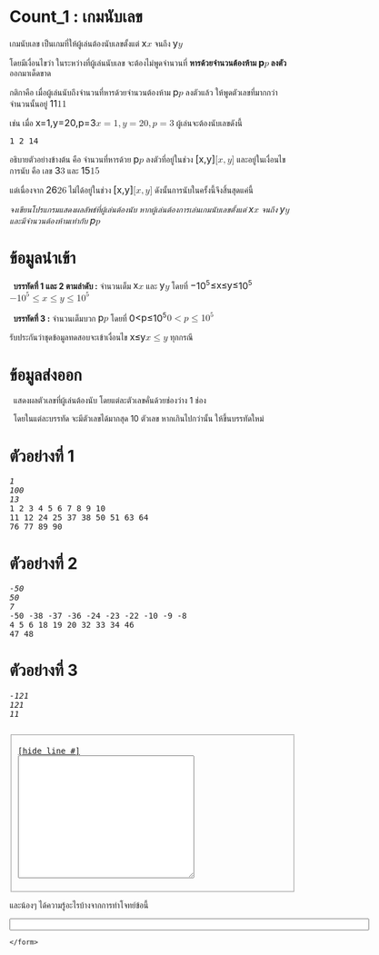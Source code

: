 <div id="current" aria-labelledby="ui-id-6" role="tabpanel" class="ui-tabs-panel ui-corner-bottom ui-widget-content" aria-hidden="false">
    <form method="post" action="/elab/lab/submit/1023/11544/19018/" enctype="multipart/form-data" autocomplete="off">
      <div id="assignment-body">
        <input type="hidden" name="csrfmiddlewaretoken" value="n5sB3NLyBMI8nZggM7Ts1RL3kZXbi7d6MHQIuKZRRpaXvD1HCfev5dA3mHYh0ctG">
        <h1>Count_1 : เกมนับเลข</h1><p>เกมนับเลข เป็นเกมที่ให้ผู้เล่นต้องนับเลขตั้งแต่ <span class="MathJax_Preview" style="color: inherit; display: none;"></span><span id="MathJax-Element-1-Frame" class="mjx-chtml MathJax_CHTML" tabindex="0" data-mathml="<math xmlns=&quot;http://www.w3.org/1998/Math/MathML&quot;><mi>x</mi></math>" role="presentation" style="font-size: 117%; position: relative;"><span id="MJXc-Node-1" class="mjx-math" aria-hidden="true"><span id="MJXc-Node-2" class="mjx-mrow"><span id="MJXc-Node-3" class="mjx-mi"><span class="mjx-char MJXc-TeX-math-I" style="padding-top: 0.201em; padding-bottom: 0.266em;">x</span></span></span></span><span class="MJX_Assistive_MathML" role="presentation"><math xmlns="http://www.w3.org/1998/Math/MathML"><mi>x</mi></math></span></span><script type="math/tex" id="MathJax-Element-1">x</script> จนถึง <span class="MathJax_Preview" style="color: inherit; display: none;"></span><span id="MathJax-Element-2-Frame" class="mjx-chtml MathJax_CHTML" tabindex="0" data-mathml="<math xmlns=&quot;http://www.w3.org/1998/Math/MathML&quot;><mi>y</mi></math>" role="presentation" style="font-size: 117%; position: relative;"><span id="MJXc-Node-4" class="mjx-math" aria-hidden="true"><span id="MJXc-Node-5" class="mjx-mrow"><span id="MJXc-Node-6" class="mjx-mi"><span class="mjx-char MJXc-TeX-math-I" style="padding-top: 0.201em; padding-bottom: 0.464em; padding-right: 0.006em;">y</span></span></span></span><span class="MJX_Assistive_MathML" role="presentation"><math xmlns="http://www.w3.org/1998/Math/MathML"><mi>y</mi></math></span></span><script type="math/tex" id="MathJax-Element-2">y</script></p><p>โดยมีเงื่อนไขว่า ในระหว่างที่ผู้เล่นนับเลข จะต้องไม่พูดจำนวนที่ <strong>หารด้วยจำนวนต้องห้าม <span class="MathJax_Preview" style="color: inherit; display: none;"></span><span id="MathJax-Element-3-Frame" class="mjx-chtml MathJax_CHTML" tabindex="0" data-mathml="<math xmlns=&quot;http://www.w3.org/1998/Math/MathML&quot;><mi>p</mi></math>" role="presentation" style="font-size: 117%; position: relative;"><span id="MJXc-Node-7" class="mjx-math" aria-hidden="true"><span id="MJXc-Node-8" class="mjx-mrow"><span id="MJXc-Node-9" class="mjx-mi"><span class="mjx-char MJXc-TeX-math-I" style="padding-top: 0.201em; padding-bottom: 0.464em;">p</span></span></span></span><span class="MJX_Assistive_MathML" role="presentation"><math xmlns="http://www.w3.org/1998/Math/MathML"><mi>p</mi></math></span></span><script type="math/tex" id="MathJax-Element-3">p</script> ลงตัว</strong> ออกมาเด็ดขาด</p><p>กติกาคือ เมื่อผู้เล่นนับถึงจำนวนที่หารด้วยจำนวนต้องห้าม <span class="MathJax_Preview" style="color: inherit; display: none;"></span><span id="MathJax-Element-4-Frame" class="mjx-chtml MathJax_CHTML" tabindex="0" data-mathml="<math xmlns=&quot;http://www.w3.org/1998/Math/MathML&quot;><mi>p</mi></math>" role="presentation" style="font-size: 117%; position: relative;"><span id="MJXc-Node-10" class="mjx-math" aria-hidden="true"><span id="MJXc-Node-11" class="mjx-mrow"><span id="MJXc-Node-12" class="mjx-mi"><span class="mjx-char MJXc-TeX-math-I" style="padding-top: 0.201em; padding-bottom: 0.464em;">p</span></span></span></span><span class="MJX_Assistive_MathML" role="presentation"><math xmlns="http://www.w3.org/1998/Math/MathML"><mi>p</mi></math></span></span><script type="math/tex" id="MathJax-Element-4">p</script> ลงตัวแล้ว ให้พูดตัวเลขที่มากกว่าจำนวนนั้นอยู่ <span class="MathJax_Preview" style="color: inherit; display: none;"></span><span id="MathJax-Element-5-Frame" class="mjx-chtml MathJax_CHTML" tabindex="0" data-mathml="<math xmlns=&quot;http://www.w3.org/1998/Math/MathML&quot;><mn>11</mn></math>" role="presentation" style="font-size: 117%; position: relative;"><span id="MJXc-Node-13" class="mjx-math" aria-hidden="true"><span id="MJXc-Node-14" class="mjx-mrow"><span id="MJXc-Node-15" class="mjx-mn"><span class="mjx-char MJXc-TeX-main-R" style="padding-top: 0.398em; padding-bottom: 0.332em;">11</span></span></span></span><span class="MJX_Assistive_MathML" role="presentation"><math xmlns="http://www.w3.org/1998/Math/MathML"><mn>11</mn></math></span></span><script type="math/tex" id="MathJax-Element-5">11</script></p><p>เช่น เมื่อ <span class="MathJax_Preview" style="color: inherit; display: none;"></span><span id="MathJax-Element-6-Frame" class="mjx-chtml MathJax_CHTML" tabindex="0" data-mathml="<math xmlns=&quot;http://www.w3.org/1998/Math/MathML&quot;><mi>x</mi><mo>=</mo><mn>1</mn><mo>,</mo><mi>y</mi><mo>=</mo><mn>20</mn><mo>,</mo><mi>p</mi><mo>=</mo><mn>3</mn></math>" role="presentation" style="font-size: 117%; position: relative;"><span id="MJXc-Node-16" class="mjx-math" aria-hidden="true"><span id="MJXc-Node-17" class="mjx-mrow"><span id="MJXc-Node-18" class="mjx-mi"><span class="mjx-char MJXc-TeX-math-I" style="padding-top: 0.201em; padding-bottom: 0.266em;">x</span></span><span id="MJXc-Node-19" class="mjx-mo MJXc-space3"><span class="mjx-char MJXc-TeX-main-R" style="padding-top: 0.069em; padding-bottom: 0.332em;">=</span></span><span id="MJXc-Node-20" class="mjx-mn MJXc-space3"><span class="mjx-char MJXc-TeX-main-R" style="padding-top: 0.398em; padding-bottom: 0.332em;">1</span></span><span id="MJXc-Node-21" class="mjx-mo"><span class="mjx-char MJXc-TeX-main-R" style="margin-top: -0.194em; padding-bottom: 0.529em;">,</span></span><span id="MJXc-Node-22" class="mjx-mi MJXc-space1"><span class="mjx-char MJXc-TeX-math-I" style="padding-top: 0.201em; padding-bottom: 0.464em; padding-right: 0.006em;">y</span></span><span id="MJXc-Node-23" class="mjx-mo MJXc-space3"><span class="mjx-char MJXc-TeX-main-R" style="padding-top: 0.069em; padding-bottom: 0.332em;">=</span></span><span id="MJXc-Node-24" class="mjx-mn MJXc-space3"><span class="mjx-char MJXc-TeX-main-R" style="padding-top: 0.398em; padding-bottom: 0.332em;">20</span></span><span id="MJXc-Node-25" class="mjx-mo"><span class="mjx-char MJXc-TeX-main-R" style="margin-top: -0.194em; padding-bottom: 0.529em;">,</span></span><span id="MJXc-Node-26" class="mjx-mi MJXc-space1"><span class="mjx-char MJXc-TeX-math-I" style="padding-top: 0.201em; padding-bottom: 0.464em;">p</span></span><span id="MJXc-Node-27" class="mjx-mo MJXc-space3"><span class="mjx-char MJXc-TeX-main-R" style="padding-top: 0.069em; padding-bottom: 0.332em;">=</span></span><span id="MJXc-Node-28" class="mjx-mn MJXc-space3"><span class="mjx-char MJXc-TeX-main-R" style="padding-top: 0.398em; padding-bottom: 0.332em;">3</span></span></span></span><span class="MJX_Assistive_MathML" role="presentation"><math xmlns="http://www.w3.org/1998/Math/MathML"><mi>x</mi><mo>=</mo><mn>1</mn><mo>,</mo><mi>y</mi><mo>=</mo><mn>20</mn><mo>,</mo><mi>p</mi><mo>=</mo><mn>3</mn></math></span></span><script type="math/tex" id="MathJax-Element-6">x = 1 , y = 20 , p = 3</script> ผู้เล่นจะต้องนับเลขดังนี้</p><pre class="output">1 2 14 
</pre>
<p>อธิบายตัวอย่างข้างต้น คือ จำนวนที่หารด้วย <span class="MathJax_Preview" style="color: inherit; display: none;"></span><span id="MathJax-Element-7-Frame" class="mjx-chtml MathJax_CHTML" tabindex="0" data-mathml="<math xmlns=&quot;http://www.w3.org/1998/Math/MathML&quot;><mi>p</mi></math>" role="presentation" style="font-size: 117%; position: relative;"><span id="MJXc-Node-29" class="mjx-math" aria-hidden="true"><span id="MJXc-Node-30" class="mjx-mrow"><span id="MJXc-Node-31" class="mjx-mi"><span class="mjx-char MJXc-TeX-math-I" style="padding-top: 0.201em; padding-bottom: 0.464em;">p</span></span></span></span><span class="MJX_Assistive_MathML" role="presentation"><math xmlns="http://www.w3.org/1998/Math/MathML"><mi>p</mi></math></span></span><script type="math/tex" id="MathJax-Element-7">p</script> ลงตัวที่อยู่ในช่วง <span class="MathJax_Preview" style="color: inherit; display: none;"></span><span id="MathJax-Element-8-Frame" class="mjx-chtml MathJax_CHTML" tabindex="0" data-mathml="<math xmlns=&quot;http://www.w3.org/1998/Math/MathML&quot;><mo stretchy=&quot;false&quot;>[</mo><mi>x</mi><mo>,</mo><mi>y</mi><mo stretchy=&quot;false&quot;>]</mo></math>" role="presentation" style="font-size: 117%; position: relative;"><span id="MJXc-Node-32" class="mjx-math" aria-hidden="true"><span id="MJXc-Node-33" class="mjx-mrow"><span id="MJXc-Node-34" class="mjx-mo"><span class="mjx-char MJXc-TeX-main-R" style="padding-top: 0.464em; padding-bottom: 0.595em;">[</span></span><span id="MJXc-Node-35" class="mjx-mi"><span class="mjx-char MJXc-TeX-math-I" style="padding-top: 0.201em; padding-bottom: 0.266em;">x</span></span><span id="MJXc-Node-36" class="mjx-mo"><span class="mjx-char MJXc-TeX-main-R" style="margin-top: -0.194em; padding-bottom: 0.529em;">,</span></span><span id="MJXc-Node-37" class="mjx-mi MJXc-space1"><span class="mjx-char MJXc-TeX-math-I" style="padding-top: 0.201em; padding-bottom: 0.464em; padding-right: 0.006em;">y</span></span><span id="MJXc-Node-38" class="mjx-mo"><span class="mjx-char MJXc-TeX-main-R" style="padding-top: 0.464em; padding-bottom: 0.595em;">]</span></span></span></span><span class="MJX_Assistive_MathML" role="presentation"><math xmlns="http://www.w3.org/1998/Math/MathML"><mo stretchy="false">[</mo><mi>x</mi><mo>,</mo><mi>y</mi><mo stretchy="false">]</mo></math></span></span><script type="math/tex" id="MathJax-Element-8">[x,y]</script> และอยู่ในเงื่อนไขการนับ คือ เลข <span class="MathJax_Preview" style="color: inherit; display: none;"></span><span id="MathJax-Element-9-Frame" class="mjx-chtml MathJax_CHTML" tabindex="0" data-mathml="<math xmlns=&quot;http://www.w3.org/1998/Math/MathML&quot;><mn>3</mn></math>" role="presentation" style="font-size: 117%; position: relative;"><span id="MJXc-Node-39" class="mjx-math" aria-hidden="true"><span id="MJXc-Node-40" class="mjx-mrow"><span id="MJXc-Node-41" class="mjx-mn"><span class="mjx-char MJXc-TeX-main-R" style="padding-top: 0.398em; padding-bottom: 0.332em;">3</span></span></span></span><span class="MJX_Assistive_MathML" role="presentation"><math xmlns="http://www.w3.org/1998/Math/MathML"><mn>3</mn></math></span></span><script type="math/tex" id="MathJax-Element-9">3</script> และ <span class="MathJax_Preview" style="color: inherit; display: none;"></span><span id="MathJax-Element-10-Frame" class="mjx-chtml MathJax_CHTML" tabindex="0" data-mathml="<math xmlns=&quot;http://www.w3.org/1998/Math/MathML&quot;><mn>15</mn></math>" role="presentation" style="font-size: 117%; position: relative;"><span id="MJXc-Node-42" class="mjx-math" aria-hidden="true"><span id="MJXc-Node-43" class="mjx-mrow"><span id="MJXc-Node-44" class="mjx-mn"><span class="mjx-char MJXc-TeX-main-R" style="padding-top: 0.398em; padding-bottom: 0.332em;">15</span></span></span></span><span class="MJX_Assistive_MathML" role="presentation"><math xmlns="http://www.w3.org/1998/Math/MathML"><mn>15</mn></math></span></span><script type="math/tex" id="MathJax-Element-10">15</script></p><p>แต่เนื่องจาก <span class="MathJax_Preview" style="color: inherit; display: none;"></span><span id="MathJax-Element-11-Frame" class="mjx-chtml MathJax_CHTML" tabindex="0" data-mathml="<math xmlns=&quot;http://www.w3.org/1998/Math/MathML&quot;><mn>26</mn></math>" role="presentation" style="font-size: 117%; position: relative;"><span id="MJXc-Node-45" class="mjx-math" aria-hidden="true"><span id="MJXc-Node-46" class="mjx-mrow"><span id="MJXc-Node-47" class="mjx-mn"><span class="mjx-char MJXc-TeX-main-R" style="padding-top: 0.398em; padding-bottom: 0.332em;">26</span></span></span></span><span class="MJX_Assistive_MathML" role="presentation"><math xmlns="http://www.w3.org/1998/Math/MathML"><mn>26</mn></math></span></span><script type="math/tex" id="MathJax-Element-11">26</script> ไม่ได้อยู่ในช่วง <span class="MathJax_Preview" style="color: inherit; display: none;"></span><span id="MathJax-Element-12-Frame" class="mjx-chtml MathJax_CHTML" tabindex="0" data-mathml="<math xmlns=&quot;http://www.w3.org/1998/Math/MathML&quot;><mo stretchy=&quot;false&quot;>[</mo><mi>x</mi><mo>,</mo><mi>y</mi><mo stretchy=&quot;false&quot;>]</mo></math>" role="presentation" style="font-size: 117%; position: relative;"><span id="MJXc-Node-48" class="mjx-math" aria-hidden="true"><span id="MJXc-Node-49" class="mjx-mrow"><span id="MJXc-Node-50" class="mjx-mo"><span class="mjx-char MJXc-TeX-main-R" style="padding-top: 0.464em; padding-bottom: 0.595em;">[</span></span><span id="MJXc-Node-51" class="mjx-mi"><span class="mjx-char MJXc-TeX-math-I" style="padding-top: 0.201em; padding-bottom: 0.266em;">x</span></span><span id="MJXc-Node-52" class="mjx-mo"><span class="mjx-char MJXc-TeX-main-R" style="margin-top: -0.194em; padding-bottom: 0.529em;">,</span></span><span id="MJXc-Node-53" class="mjx-mi MJXc-space1"><span class="mjx-char MJXc-TeX-math-I" style="padding-top: 0.201em; padding-bottom: 0.464em; padding-right: 0.006em;">y</span></span><span id="MJXc-Node-54" class="mjx-mo"><span class="mjx-char MJXc-TeX-main-R" style="padding-top: 0.464em; padding-bottom: 0.595em;">]</span></span></span></span><span class="MJX_Assistive_MathML" role="presentation"><math xmlns="http://www.w3.org/1998/Math/MathML"><mo stretchy="false">[</mo><mi>x</mi><mo>,</mo><mi>y</mi><mo stretchy="false">]</mo></math></span></span><script type="math/tex" id="MathJax-Element-12">[x,y]</script> ดังนั้นการนับในครั้งนี้จึงสิ้นสุดแค่นี้</p><p><em>จงเขียนโปรแกรมแสดงผลลัพธ์ที่ผู้เล่นต้องนับ หากผู้เล่นต้องการเล่นเกมนับเลขตั้งแต่ <span class="MathJax_Preview" style="color: inherit; display: none;"></span><span id="MathJax-Element-13-Frame" class="mjx-chtml MathJax_CHTML" tabindex="0" data-mathml="<math xmlns=&quot;http://www.w3.org/1998/Math/MathML&quot;><mi>x</mi></math>" role="presentation" style="font-size: 117%; position: relative;"><span id="MJXc-Node-55" class="mjx-math" aria-hidden="true"><span id="MJXc-Node-56" class="mjx-mrow"><span id="MJXc-Node-57" class="mjx-mi"><span class="mjx-char MJXc-TeX-math-I" style="padding-top: 0.201em; padding-bottom: 0.266em;">x</span></span></span></span><span class="MJX_Assistive_MathML" role="presentation"><math xmlns="http://www.w3.org/1998/Math/MathML"><mi>x</mi></math></span></span><script type="math/tex" id="MathJax-Element-13">x</script> จนถึง <span class="MathJax_Preview" style="color: inherit; display: none;"></span><span id="MathJax-Element-14-Frame" class="mjx-chtml MathJax_CHTML" tabindex="0" data-mathml="<math xmlns=&quot;http://www.w3.org/1998/Math/MathML&quot;><mi>y</mi></math>" role="presentation" style="font-size: 117%; position: relative;"><span id="MJXc-Node-58" class="mjx-math" aria-hidden="true"><span id="MJXc-Node-59" class="mjx-mrow"><span id="MJXc-Node-60" class="mjx-mi"><span class="mjx-char MJXc-TeX-math-I" style="padding-top: 0.201em; padding-bottom: 0.464em; padding-right: 0.006em;">y</span></span></span></span><span class="MJX_Assistive_MathML" role="presentation"><math xmlns="http://www.w3.org/1998/Math/MathML"><mi>y</mi></math></span></span><script type="math/tex" id="MathJax-Element-14">y</script> และมีจำนวนต้องห้ามเท่ากับ <span class="MathJax_Preview" style="color: inherit; display: none;"></span><span id="MathJax-Element-15-Frame" class="mjx-chtml MathJax_CHTML" tabindex="0" data-mathml="<math xmlns=&quot;http://www.w3.org/1998/Math/MathML&quot;><mi>p</mi></math>" role="presentation" style="font-size: 117%; position: relative;"><span id="MJXc-Node-61" class="mjx-math" aria-hidden="true"><span id="MJXc-Node-62" class="mjx-mrow"><span id="MJXc-Node-63" class="mjx-mi"><span class="mjx-char MJXc-TeX-math-I" style="padding-top: 0.201em; padding-bottom: 0.464em;">p</span></span></span></span><span class="MJX_Assistive_MathML" role="presentation"><math xmlns="http://www.w3.org/1998/Math/MathML"><mi>p</mi></math></span></span><script type="math/tex" id="MathJax-Element-15">p</script></em></p><h1>ข้อมูลนำเข้า</h1><p> <strong>บรรทัดที่ 1 และ 2 ตามลำดับ :</strong> จำนวนเต็ม <span class="MathJax_Preview" style="color: inherit; display: none;"></span><span id="MathJax-Element-16-Frame" class="mjx-chtml MathJax_CHTML" tabindex="0" data-mathml="<math xmlns=&quot;http://www.w3.org/1998/Math/MathML&quot;><mi>x</mi></math>" role="presentation" style="font-size: 117%; position: relative;"><span id="MJXc-Node-64" class="mjx-math" aria-hidden="true"><span id="MJXc-Node-65" class="mjx-mrow"><span id="MJXc-Node-66" class="mjx-mi"><span class="mjx-char MJXc-TeX-math-I" style="padding-top: 0.201em; padding-bottom: 0.266em;">x</span></span></span></span><span class="MJX_Assistive_MathML" role="presentation"><math xmlns="http://www.w3.org/1998/Math/MathML"><mi>x</mi></math></span></span><script type="math/tex" id="MathJax-Element-16">x</script> และ <span class="MathJax_Preview" style="color: inherit; display: none;"></span><span id="MathJax-Element-17-Frame" class="mjx-chtml MathJax_CHTML" tabindex="0" data-mathml="<math xmlns=&quot;http://www.w3.org/1998/Math/MathML&quot;><mi>y</mi></math>" role="presentation" style="font-size: 117%; position: relative;"><span id="MJXc-Node-67" class="mjx-math" aria-hidden="true"><span id="MJXc-Node-68" class="mjx-mrow"><span id="MJXc-Node-69" class="mjx-mi"><span class="mjx-char MJXc-TeX-math-I" style="padding-top: 0.201em; padding-bottom: 0.464em; padding-right: 0.006em;">y</span></span></span></span><span class="MJX_Assistive_MathML" role="presentation"><math xmlns="http://www.w3.org/1998/Math/MathML"><mi>y</mi></math></span></span><script type="math/tex" id="MathJax-Element-17">y</script> โดยที่ <span class="MathJax_Preview" style="color: inherit; display: none;"></span><span id="MathJax-Element-18-Frame" class="mjx-chtml MathJax_CHTML" tabindex="0" data-mathml="<math xmlns=&quot;http://www.w3.org/1998/Math/MathML&quot;><mo>&amp;#x2212;</mo><msup><mn>10</mn><mn>5</mn></msup><mo>&amp;#x2264;</mo><mi>x</mi><mo>&amp;#x2264;</mo><mi>y</mi><mo>&amp;#x2264;</mo><msup><mn>10</mn><mn>5</mn></msup></math>" role="presentation" style="font-size: 117%; position: relative;"><span id="MJXc-Node-70" class="mjx-math" aria-hidden="true"><span id="MJXc-Node-71" class="mjx-mrow"><span id="MJXc-Node-72" class="mjx-mo"><span class="mjx-char MJXc-TeX-main-R" style="padding-top: 0.266em; padding-bottom: 0.398em;">−</span></span><span id="MJXc-Node-73" class="mjx-msubsup"><span class="mjx-base"><span id="MJXc-Node-74" class="mjx-mn"><span class="mjx-char MJXc-TeX-main-R" style="padding-top: 0.398em; padding-bottom: 0.332em;">10</span></span></span><span class="mjx-sup" style="font-size: 70.7%; vertical-align: 0.591em; padding-left: 0px; padding-right: 0.071em;"><span id="MJXc-Node-75" class="mjx-mn" style=""><span class="mjx-char MJXc-TeX-main-R" style="padding-top: 0.398em; padding-bottom: 0.332em;">5</span></span></span></span><span id="MJXc-Node-76" class="mjx-mo MJXc-space3"><span class="mjx-char MJXc-TeX-main-R" style="padding-top: 0.332em; padding-bottom: 0.464em;">≤</span></span><span id="MJXc-Node-77" class="mjx-mi MJXc-space3"><span class="mjx-char MJXc-TeX-math-I" style="padding-top: 0.201em; padding-bottom: 0.266em;">x</span></span><span id="MJXc-Node-78" class="mjx-mo MJXc-space3"><span class="mjx-char MJXc-TeX-main-R" style="padding-top: 0.332em; padding-bottom: 0.464em;">≤</span></span><span id="MJXc-Node-79" class="mjx-mi MJXc-space3"><span class="mjx-char MJXc-TeX-math-I" style="padding-top: 0.201em; padding-bottom: 0.464em; padding-right: 0.006em;">y</span></span><span id="MJXc-Node-80" class="mjx-mo MJXc-space3"><span class="mjx-char MJXc-TeX-main-R" style="padding-top: 0.332em; padding-bottom: 0.464em;">≤</span></span><span id="MJXc-Node-81" class="mjx-msubsup MJXc-space3"><span class="mjx-base"><span id="MJXc-Node-82" class="mjx-mn"><span class="mjx-char MJXc-TeX-main-R" style="padding-top: 0.398em; padding-bottom: 0.332em;">10</span></span></span><span class="mjx-sup" style="font-size: 70.7%; vertical-align: 0.591em; padding-left: 0px; padding-right: 0.071em;"><span id="MJXc-Node-83" class="mjx-mn" style=""><span class="mjx-char MJXc-TeX-main-R" style="padding-top: 0.398em; padding-bottom: 0.332em;">5</span></span></span></span></span></span><span class="MJX_Assistive_MathML" role="presentation"><math xmlns="http://www.w3.org/1998/Math/MathML"><mo>−</mo><msup><mn>10</mn><mn>5</mn></msup><mo>≤</mo><mi>x</mi><mo>≤</mo><mi>y</mi><mo>≤</mo><msup><mn>10</mn><mn>5</mn></msup></math></span></span><script type="math/tex" id="MathJax-Element-18">-10^5\leq x\leq y \leq 10^5</script></p><p> <strong>บรรทัดที่ 3 :</strong> จำนวนเต็มบวก <span class="MathJax_Preview" style="color: inherit; display: none;"></span><span id="MathJax-Element-19-Frame" class="mjx-chtml MathJax_CHTML" tabindex="0" data-mathml="<math xmlns=&quot;http://www.w3.org/1998/Math/MathML&quot;><mi>p</mi></math>" role="presentation" style="font-size: 117%; position: relative;"><span id="MJXc-Node-84" class="mjx-math" aria-hidden="true"><span id="MJXc-Node-85" class="mjx-mrow"><span id="MJXc-Node-86" class="mjx-mi"><span class="mjx-char MJXc-TeX-math-I" style="padding-top: 0.201em; padding-bottom: 0.464em;">p</span></span></span></span><span class="MJX_Assistive_MathML" role="presentation"><math xmlns="http://www.w3.org/1998/Math/MathML"><mi>p</mi></math></span></span><script type="math/tex" id="MathJax-Element-19">p</script> โดยที่ <span class="MathJax_Preview" style="color: inherit; display: none;"></span><span id="MathJax-Element-20-Frame" class="mjx-chtml MathJax_CHTML" tabindex="0" data-mathml="<math xmlns=&quot;http://www.w3.org/1998/Math/MathML&quot;><mn>0</mn><mo>&amp;lt;</mo><mi>p</mi><mo>&amp;#x2264;</mo><msup><mn>10</mn><mn>5</mn></msup></math>" role="presentation" style="font-size: 117%; position: relative;"><span id="MJXc-Node-87" class="mjx-math" aria-hidden="true"><span id="MJXc-Node-88" class="mjx-mrow"><span id="MJXc-Node-89" class="mjx-mn"><span class="mjx-char MJXc-TeX-main-R" style="padding-top: 0.398em; padding-bottom: 0.332em;">0</span></span><span id="MJXc-Node-90" class="mjx-mo MJXc-space3"><span class="mjx-char MJXc-TeX-main-R" style="padding-top: 0.266em; padding-bottom: 0.398em;">&lt;</span></span><span id="MJXc-Node-91" class="mjx-mi MJXc-space3"><span class="mjx-char MJXc-TeX-math-I" style="padding-top: 0.201em; padding-bottom: 0.464em;">p</span></span><span id="MJXc-Node-92" class="mjx-mo MJXc-space3"><span class="mjx-char MJXc-TeX-main-R" style="padding-top: 0.332em; padding-bottom: 0.464em;">≤</span></span><span id="MJXc-Node-93" class="mjx-msubsup MJXc-space3"><span class="mjx-base"><span id="MJXc-Node-94" class="mjx-mn"><span class="mjx-char MJXc-TeX-main-R" style="padding-top: 0.398em; padding-bottom: 0.332em;">10</span></span></span><span class="mjx-sup" style="font-size: 70.7%; vertical-align: 0.591em; padding-left: 0px; padding-right: 0.071em;"><span id="MJXc-Node-95" class="mjx-mn" style=""><span class="mjx-char MJXc-TeX-main-R" style="padding-top: 0.398em; padding-bottom: 0.332em;">5</span></span></span></span></span></span><span class="MJX_Assistive_MathML" role="presentation"><math xmlns="http://www.w3.org/1998/Math/MathML"><mn>0</mn><mo>&lt;</mo><mi>p</mi><mo>≤</mo><msup><mn>10</mn><mn>5</mn></msup></math></span></span><script type="math/tex" id="MathJax-Element-20">0< p \leq 10^5</script> </p><p>รับประกันว่าชุดข้อมูลทดสอบจะเข้าเงื่อนไข <span class="MathJax_Preview" style="color: inherit; display: none;"></span><span id="MathJax-Element-21-Frame" class="mjx-chtml MathJax_CHTML" tabindex="0" data-mathml="<math xmlns=&quot;http://www.w3.org/1998/Math/MathML&quot;><mi>x</mi><mo>&amp;#x2264;</mo><mi>y</mi></math>" role="presentation" style="font-size: 117%; position: relative;"><span id="MJXc-Node-96" class="mjx-math" aria-hidden="true"><span id="MJXc-Node-97" class="mjx-mrow"><span id="MJXc-Node-98" class="mjx-mi"><span class="mjx-char MJXc-TeX-math-I" style="padding-top: 0.201em; padding-bottom: 0.266em;">x</span></span><span id="MJXc-Node-99" class="mjx-mo MJXc-space3"><span class="mjx-char MJXc-TeX-main-R" style="padding-top: 0.332em; padding-bottom: 0.464em;">≤</span></span><span id="MJXc-Node-100" class="mjx-mi MJXc-space3"><span class="mjx-char MJXc-TeX-math-I" style="padding-top: 0.201em; padding-bottom: 0.464em; padding-right: 0.006em;">y</span></span></span></span><span class="MJX_Assistive_MathML" role="presentation"><math xmlns="http://www.w3.org/1998/Math/MathML"><mi>x</mi><mo>≤</mo><mi>y</mi></math></span></span><script type="math/tex" id="MathJax-Element-21"> x\leq y</script> ทุกกรณี</p><h1>ข้อมูลส่งออก</h1><p> แสดงผลตัวเลขที่ผู้เล่นต้องนับ โดยแต่ละตัวเลขคั่นด้วยช่องว่าง 1 ช่อง</p><p> โดยในแต่ละบรรทัด จะมีตัวเลขได้มากสุด 10 ตัวเลข หากเกินไปกว่านั้น ให้ขึ้นบรรทัดใหม่</p><h1>ตัวอย่างที่ 1</h1><p></p><pre class="output"><em>1</em>
<em>100</em>
<em>13</em>
1 2 3 4 5 6 7 8 9 10 
11 12 24 25 37 38 50 51 63 64 
76 77 89 90 
</pre><p></p><h1>ตัวอย่างที่ 2</h1><p></p><pre class="output"><em>-50</em>
<em>50</em>
<em>7</em>
-50 -38 -37 -36 -24 -23 -22 -10 -9 -8 
4 5 6 18 19 20 32 33 34 46 
47 48 
</pre><p></p><h1>ตัวอย่างที่ 3</h1><p></p><pre class="output"><em>-121</em>
<em>121</em>
<em>11</em><p></p></pre>
<p></p><fieldset><pre><div class="code-menu"><a href="#" class="lineno-toggle">[hide line #]</a></div><code class="source"><textarea class="codeblank" cols="36" name="b1" rows="14" wrap="off" autocomplete="off"></textarea></code></pre></fieldset><p></p><p>และน้องๆ ได้ความรู้อะไรบ้างจากการทำโจทย์ข้อนี้</p><p><input class="textblank" name="b2" size="76" type="text" value=""></p> 
      </div>
      
      
    </form>
  </div>